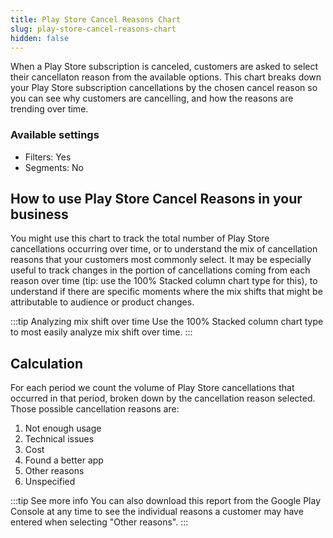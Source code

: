```yaml
---
title: Play Store Cancel Reasons Chart
slug: play-store-cancel-reasons-chart
hidden: false
---
```


When a Play Store subscription is canceled, customers are asked to select their cancellaton reason from the available options. This chart breaks down your Play Store subscription cancellations by the chosen cancel reason so you can see why customers are cancelling, and how the reasons are trending over time.

### Available settings

- Filters: Yes
- Segments: No

## How to use Play Store Cancel Reasons in your business

You might use this chart to track the total number of Play Store cancellations occurring over time, or to understand the mix of cancellation reasons that your customers most commonly select. It may be especially useful to track changes in the portion of cancellations coming from each reason over time (tip: use the 100% Stacked column chart type for this), to understand if there are specific moments where the mix shifts that might be attributable to audience or product changes.

:::tip Analyzing mix shift over time
Use the 100% Stacked column chart type to most easily analyze mix shift over time.
:::

## Calculation

For each period we count the volume of Play Store cancellations that occurred in that period, broken down by the cancellation reason selected. Those possible cancellation reasons are:

1. Not enough usage
2. Technical issues
3. Cost
4. Found a better app
5. Other reasons
6. Unspecified

:::tip See more info
You can also download this report from the Google Play Console at any time to see the individual reasons a customer may have entered when selecting "Other reasons".
:::
